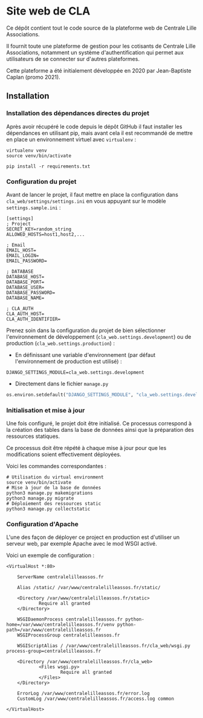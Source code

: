 
# Site web de CLA

Ce dépôt contient tout le code source de la plateforme web de Centrale Lille Associations.

Il fournit toute une plateforme de gestion pour les cotisants de Centrale Lille Associations, 
notamment un système d'authentification qui permet aux utilisateurs de se connecter sur d'autres plateformes.

Cette plateforme a été initialement développée en 2020 par Jean-Baptiste Caplan (promo 2021).   


## Installation

### Installation des dépendances directes du projet

Après avoir récupéré le code depuis le dépôt GitHub il faut installer les dépendances en utilisant pip, mais avant cela il est recommandé de mettre en place un environnement virtuel avec ``virtualenv`` :
```shell script
virtualenv venv
source venv/bin/activate

pip install -r requirements.txt
```

### Configuration du projet

Avant de lancer le projet, il faut mettre en place la configuration dans ``cla_web/settings/settings.ini`` en vous appuyant sur le modèle ``settings.sample.ini`` :
```
[settings]
; Project
SECRET_KEY=random_string
ALLOWED_HOSTS=host1,host2,...

; Email
EMAIL_HOST=
EMAIL_LOGIN=
EMAIL_PASSWORD=

; DATABASE
DATABASE_HOST=
DATABASE_PORT=
DATABASE_USER=
DATABASE_PASSWORD=
DATABASE_NAME=

; CLA_AUTH
CLA_AUTH_HOST=
CLA_AUTH_IDENTIFIER=
```

Prenez soin dans la configuration du projet de bien sélectionner l'environnement de développement (`cla_web.settings.development`) ou de production (`cla_web.settings.production`) :
- En définissant une variable d'environnement (par défaut l'environnement de production est utilisé) :
```shell script
DJANGO_SETTINGS_MODULE=cla_web.settings.development
```
- Directement dans le fichier ``manage.py``
```python
os.environ.setdefault("DJANGO_SETTINGS_MODULE", "cla_web.settings.development")
```

### Initialisation et mise à jour

Une fois configuré, le projet doit être initialisé. Ce processus correspond à la création des tables dans la base de données ainsi que la préparation des ressources statiques.

Ce processus doit être répété à chaque mise à jour pour que les modifications soient effectivement déployées.

Voici les commandes correspondantes :
 ```shell script
# Utilisation du virtual environment
source venv/bin/activate
# Mise à jour de la base de données
python3 manage.py makemigrations
python3 manage.py migrate
# Déploiement des ressources static
python3 manage.py collectstatic
```

### Configuration d'Apache

L'une des façon de déployer ce project en production est d'utiliser un serveur web, par exemple Apache avec le mod WSGI activé.

Voici un exemple de configuration :

```
<VirtualHost *:80>

    ServerName centralelilleassos.fr

    Alias /static/ /var/www/centralelilleassos.fr/static/

    <Directory /var/www/centralelilleassos.fr/static>
            Require all granted
    </Directory>

    WSGIDaemonProcess centralelilleassos.fr python-home=/var/www/centralelilleassos.fr/venv python-path=/var/www/centralelilleassos.fr
    WSGIProcessGroup centralelilleassos.fr

    WSGIScriptAlias / /var/www/centralelilleassos.fr/cla_web/wsgi.py process-group=centralelilleassos.fr

    <Directory /var/www/centralelilleassos.fr/cla_web>
            <Files wsgi.py>
                    Require all granted
            </Files>
    </Directory>

    ErrorLog /var/www/centralelilleassos.fr/error.log
    CustomLog /var/www/centralelilleassos.fr/access.log common

</VirtualHost>
```